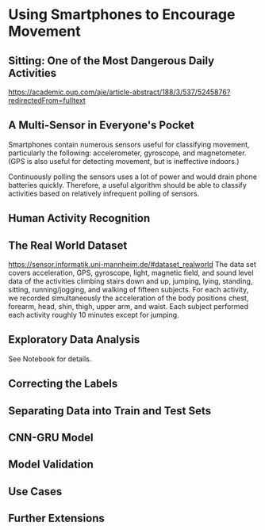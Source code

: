 # Using Smartphones to Encourage Movement


## Sitting: One of the Most Dangerous Daily Activities

https://academic.oup.com/aje/article-abstract/188/3/537/5245876?redirectedFrom=fulltext


## A Multi-Sensor in Everyone's Pocket

Smartphones contain numerous sensors useful for classifying movement, particularly the following: accelerometer, gyroscope, and magnetometer. (GPS is also useful for detecting movement, but is ineffective indoors.)

Continuously polling the sensors uses a lot of power and would drain phone batteries quickly. Therefore, a useful algorithm should be able to classify activities based on relatively infrequent polling of sensors.


## Human Activity Recognition


## The Real World Dataset

https://sensor.informatik.uni-mannheim.de/#dataset_realworld
The data set covers acceleration, GPS, gyroscope, light, magnetic field, and sound level data of the activities climbing stairs down and up, jumping, lying, standing, sitting, running/jogging, and walking of fifteen subjects. For each activity, we recorded simultaneously the acceleration of the body positions chest, forearm, head, shin, thigh, upper arm, and waist. Each subject performed each activity roughly 10 minutes except for jumping.

## Exploratory Data Analysis

See Notebook for details.

## Correcting the Labels


## Separating Data into Train and Test Sets


## CNN-GRU Model

## Model Validation

## Use Cases

## Further Extensions
